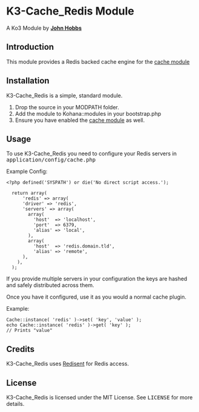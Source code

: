K3-Cache_Redis Module
==============

A Ko3 Module by [**John Hobbs**](http://twitter.com/jmhobbs)

Introduction
------------

This module provides a Redis backed cache engine for the [cache module](https://github.com/kohana/cache)

Installation
------------

K3-Cache_Redis is a simple, standard module.

1. Drop the source in your MODPATH folder.
2. Add the module to Kohana::modules in your bootstrap.php
3. Ensure you have enabled the [cache module](https://github.com/kohana/cache) as well.

Usage
-----

To use K3-Cache_Redis you need to configure your Redis servers in <tt>application/config/cache.php</tt>


Example Config:

    <?php defined('SYSPATH') or die('No direct script access.');
    
      return array(
    	  'redis' => array(
          'driver' => 'redis',
          'servers' => array(
            array(
              'host'  => 'localhost',
              'port'  => 6379,
              'alias' => 'local',
            ),
            array(
              'host'  => 'redis.domain.tld',
              'alias' => 'remote',
          ),
        ),
      );

If you provide multiple servers in your configuration the keys are hashed and safely distributed across them.

Once you have it configured, use it as you would a normal cache plugin.

Example:

    Cache::instance( 'redis' )->set( 'key', 'value' );
    echo Cache::instance( 'redis' )->get( 'key' );
    // Prints "value"

## Credits

K3-Cache_Redis uses [Redisent](https://github.com/jdp/redisent) for Redis access.

## License

K3-Cache_Redis is licensed under the MIT License. See <tt>LICENSE</tt> for more details.

